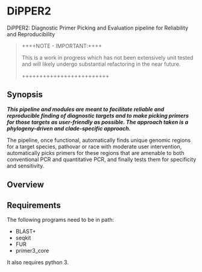 # DiPPER2
DiPPER2:  Diagnostic Primer Picking and Evaluation pipeline for Reliability and Reproducibility

>++++NOTE - IMPORTANT:++++
>
>This is a work in progress which has not been extensively unit tested and will likely undergo substantial refactoring in the near future.
>
>+++++++++++++++++++++++++

## Synopsis
__*This pipeline and modules are meant to facilitate reliable and reproducible finding of diagnostic targets and to make picking primers for those targets as user-friendly as possible. The approach taken is a phylogeny-driven and clade-specific approach.*__ 

The pipeline, once functional, automatically finds unique genomic regions for a target species, pathovar or race with moderate user intervention, automatically picks primers for these regions that are amenable to both conventional PCR and quantitative PCR, and finally tests them for specificity and sensitivity.

## Overview

## Requirements
The following programs need to be in path:

* BLAST+
* seqkit
* FUR
* primer3_core

It also requires python 3.

